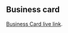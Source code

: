 ## Business card
[Business Card live link](https://mirjakariya.github.io/bussiness-card-design/index.html).